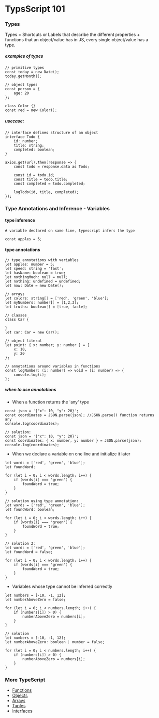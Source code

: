 # TypsScript 101

### Types

Types = Shortcuts or Labels that describe the different properties + functions that an object/value has in JS, every single object/value has a type.

##### examples of types

```
// primitive types
const today = new Date();
today.getMonth();

// object types
const person = {
    age: 20
};

class Color {}
const red = new Color();
```

##### usecase:

```
// interface defines structure of an object
interface Todo {
    id: number;
    title: string;
    completed: boolean;
}

axios.get(url).then(response => {
    const todo = response.data as Todo;

    const id = todo.id;
    const title = todo.title;
    const completed = todo.completed;

    logTodo(id, title, completed);
});

```

### Type Annotations and Inference - Variables

#### type inference

```
# variable declared on same line, typescript infers the type

const apples = 5;

```

#### type annotations

```
// type annotations with variables
let apples: number = 5;
let speed: string = 'fast';
let hasName: boolean = true;
let nothingMuch: null = null;
let nothing: undefined = undefined;
let now: Date = new Date();

// arrays
let colors: string[] = ['red', 'green', 'blue'];
let myNumbers: number[] = [1,2,3];
let truths: boolean[] = [true, fasle];

// classes
class Car {

}
let car: Car = new Car();

// object literal
let point: { x: number; y: number } = {
    x: 10,
    y: 20
};

// annotations around variables in functions
const logNumber: (i: number) => void = (i: number) => {
    console.log(i);
};
```

##### when to use annotations

- When a function returns the 'any' type

```
const json = '{"x": 10, "y": 20}';
const coordinates = JSON.parse(json); //JSON.parse() function returns any
console.log(coordinates);

// solution:
const json = '{"x": 10, "y": 20}';
const coordinates: { x: number, y: number } = JSON.parse(json);
console.log(coordinates);
```

- When we declare a variable on one line and initialize it later

```
let words = ['red', 'green', 'blue'];
let foundWord;

for (let i = 0; i < words.length; i++) {
    if (words[i] === 'green') {
        foundWord = true;
    }
}

// solution using type annotation:
let words = ['red', 'green', 'blue'];
let foundWord: boolean;

for (let i = 0; i < words.length; i++) {
    if (words[i] === 'green') {
        foundWord = true;
    }
}

// solution 2:
let words = ['red', 'green', 'blue'];
let foundWord = false;

for (let i = 0; i < words.length; i++) {
    if (words[i] === 'green') {
        foundWord = true;
    }
}
```

- Variables whose type cannot be inferred correctly

```
let numbers = [-10, -1, 12];
let numberAboveZero = false;

for (let i = 0; i < numbers.length; i++) {
    if (numbers[i]) > 0) {
        numberAboveZero = numbers[i];
    }
}

// solution
let numbers = [-10, -1, 12];
let numberAboveZero: boolean | number = false;

for (let i = 0; i < numbers.length; i++) {
    if (numbers[i]) > 0) {
        numberAboveZero = numbers[i];
    }
}
```
### More TypeScript

* [Functions](./functions.ts)
* [Objects](./objects.ts)
* [Arrays](./arrays.ts)
* [Tuples](./tuples.ts)
* [Interfaces](./interfaces.ts)